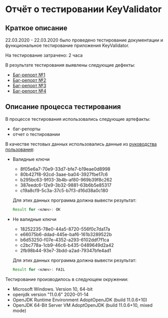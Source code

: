 # Отчёт о тестировании KeyValidator

## Краткое описание

22.03.2020 - 22.03.2020 было проведено тестирование документации и функциональное тестирование  приложения KeyValidator.

На тестирование затрачено: 2 часа

В результате тестирования выявлены следующие дефекты:
* [Баг-репорт №1](https://github.com/Ann-Zol/java-qa-1.1/issues/1)
* [Баг-репорт №2](https://github.com/Ann-Zol/java-qa-1.1/issues/2)
* [Баг-репорт №3](https://github.com/Ann-Zol/java-qa-1.1/issues/3)
* [Баг-репорт №4](https://github.com/Ann-Zol/java-qa-1.1/issues/4)

## Описание процесса тестирования

В процессе тестирования использовались следующие артефакты:
* баг-репорты
* отчет о тестировании


В качестве тестовых данных использовались данные из [руководства пользования](https://github.com/netology-code/javaqa-homeworks/blob/master/intro/user-manual.md):
* Валидные ключи
	* 8f05e6a7-70e9-33d7-bfe7-b19eae0d8998
	* 80b427f8-92cd-3aae-ba04-3927fbe17c6
	* b295bc63-9f03-3b4b-af80-969b39f8c262
	* 387eedc6-12e9-3b32-9881-63b6b5e85317
	* c19a8cf9-5c3a-37c5-b7f3-d16d38a0c180
	
	Для этих данных программа должна вывести результат:
	```java
	Result for <ключ>: OK
	```
* Не валидные ключи
	* 18252235-78e0-44a5-8720-556f0c7da17a
	* e66075b6-ddad-445e-baf6-161b3289522b
	* b6d53250-f07e-4352-a293-6102ddf7f1ca
	* c2bc778a-1cb9-46c6-b435-0489649d2a42
	* 2fb98b44-93e7-3bdd-a2ad-79347bfe4ad1
	
	Для этих данных программа должна вывести результат:
	```java
	Result for <ключ>: FAIL
	```

Тестирование производилось в следующем окружении:
* Microsoft Windows. Version 10, 64-bit
* openjdk version "11.0.6" 2020-01-14
* OpenJDK Runtime Environment AdoptOpenJDK (build 11.0.6+10)
* OpenJDK 64-Bit Server VM AdoptOpenJDK (build 11.0.6+10, mixed mode)